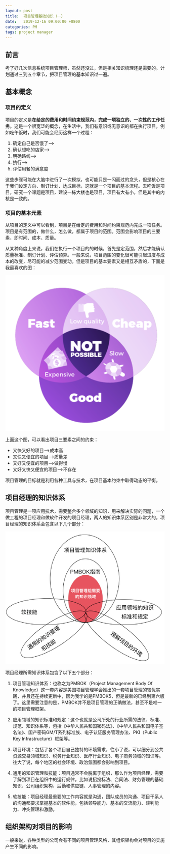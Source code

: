 ```yaml
---
layout: post
title:  项目管理基础知识（一）
date:   2019-12-16 09:00:00 +0800
categories: PM
tags: project manager 
---
```


## 前言

考了好几次信息系统项目管理师，虽然还没过，但是相关知识梳理还是需要的。计划通过三到五个章节，把项目管理的基本知识过一遍。

## 基本概念

### 项目的定义

项目的定义是**在给定的费用和时间约束规范内，完成一项独立的、一次性的工作任务**。这是一个很宽泛的概念，在生活中，我们有意识或无意识的都在执行项目，例如吃午饭时，我们可能会经历这样一个过程：

1. 确定自己是否饿了——>
2. 确认想吃的店家——>
3. 明确路线——>
4. 执行——>
5. 评估用餐的满意度

这些步骤可能在大脑中进行了一次模拟，也可能只是一闪而过的念头，但是核心在于我们设定方向、制订计划、达成目标，这就是一个项目的基本流程。去吃饭是项目，研究一个课题是项目，建设一栋大楼也是项目，项目有大有小，但是其中的内核是一致的。


### 项目的基本元素

从项目的定义中可以看到，项目是在给定的费用和时间约束规范内完成一项任务。项目是有范围的，做什么，怎么做，都属于项目的范围。范围会影响项目的三要素，即时间、成本、质量。

从某种角度上来说，我们在执行一个项目的的时候，首先是定范围，然后才能确认质量标准、制订计划、评估预算。一般来说，项目范围的变化很可能引起进度与成本的改变，尽可能的减少范围变动。但是项目的基本要素又是相互矛盾的，下面是我最喜欢的图：

![3point][3point]

上面这个图，可以看出项目三要素之间的约束：

* 又快又好的项目——>成本高
* 又快又便宜的项目——>质量差
* 又好又便宜的项目——>做得慢
* 又好又快又便宜的项目——>不存在

项目管理的目标就是利用各种工具与技术，在项目基本约束中取得动态的平衡。

## 项目经理的知识体系

项目管理是一项应用技术，需要整合多个领域的知识，用来解决实际的问题，一个做工程的项目经理和做软件开发的项目经理，两人的知识体系区别是非常大的，项目经理的知识体系会包含以下几个部分：

![skills][skills]

项目经理所需知识体系包含了以下五个部分：

1. 项目管理知识体系：也称之为PMBOK（Project Management Body Of Knowledge）这一套内容是美国项目管理学会推出的一套项目管理的较优实践，并且还在持续更新中，因为我学的是PMBOK5，但是最新的已经到第六版了。这里需要注意的是，PMBOK并不是项目管理的正确做法，甚至不是唯一的项目管理框架。

2. 应用领域的知识标准和规定：这个也就是公司所处的行业所需的法律、标准、规范、知识体系等，包括《中华人民共和国密码法》、《中华人民共和国电子签名法》、国产密码GM/T系列标准族、电子认证服务管理办法、PKI（Public Key Infrastructure）框架等。

3. 项目环境：包括了各个项目自己独特的环境需求，往小了说，可以细分到公共资源交易领域知识、税务行业知识、医疗行业知识、电子商务领域的知识等。往大了说，每个地区的社会环境、政治氛围都会影响到项目。

4. 通用的知识管理和技能：项目通常不会脱离于组织，那么作为项目经理，需要了解到项目在组织中的运行规律，比如说招投标法、合同法、财务管理的基础知识、公司组织架构、后勤和供应链、人事管理的内容。

5. 软技能：项目经理最重要的工作内容就是沟通，团队成员的沟通、项目干系人的沟通都要求掌握基本的软件能，包括领导能力、基本的交流能力、谈判能力、冲突管理和激励。


## 组织架构对项目的影响

一般来说，各种类型的公司会有不同的项目管理风格，其组织架构会对项目的实施产生不同的影响。







[3point]: /assets/pic/2019-12-17/3point.png
[skills]: /assets/pic/2019-12-17/skill.png